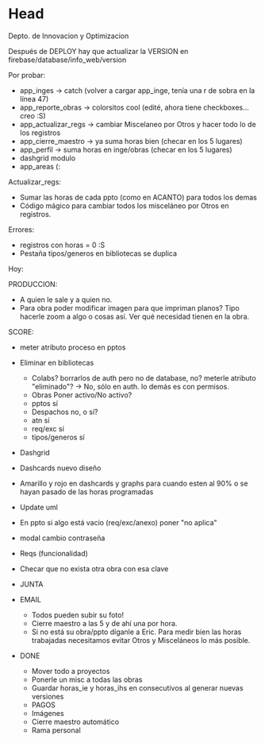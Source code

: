# Head
Depto. de Innovacion y Optimizacion

Después de DEPLOY hay que actualizar la VERSION en firebase/database/info_web/version
 
 Por probar:
 - app_inges -> catch (volver a cargar app_inge, tenía una r de sobra en la línea 47)
 - app_reporte_obras -> colorsitos cool (edité, ahora tiene checkboxes... creo :S)
 - app_actualizar_regs -> cambiar Miscelaneo por Otros y hacer todo lo de los registros
 - app_cierre_maestro -> ya suma horas bien (checar en los 5 lugares)
 - app_perfil -> suma horas en inge/obras (checar en los 5 lugares)
 - dashgrid modulo
 - app_areas (:
  
 Actualizar_regs:
 - Sumar las horas de cada ppto (como en ACANTO) para todos los demas
 - Código mágico para cambiar todos los misceláneo por Otros en registros.

 Errores:
 - registros con horas = 0 :S
 - Pestaña tipos/generos en bibliotecas se duplica
 
Hoy:

PRODUCCION:
  - A quien le sale y a quien no.
  - Para obra poder modificar imagen para que impriman planos? Tipo hacerle zoom a algo o cosas así. Ver qué necesidad tienen en la obra.

 
SCORE:
  - meter atributo proceso en pptos
  
  - Eliminar en bibliotecas
    - Colabs? borrarlos de auth pero no de database, no? meterle atributo "eliminado"? -> No, sólo en auth. lo demás es con permisos.
    - Obras Poner activo/No activo?
    - pptos sí
    - Despachos no, o sí?
    - atn sí
    - req/exc sí
    - tipos/generos sí
  - Dashgrid
  - Dashcards nuevo diseño
  - Amarillo y rojo en dashcards y graphs para cuando esten al 90% o se hayan pasado de las horas programadas
  - Update uml
  - En ppto si algo está vacio (req/exc/anexo) poner "no aplica"
  - modal cambio contraseña
  - Reqs (funcionalidad)
  - Checar que no exista otra obra con esa clave

- JUNTA
  
- EMAIL
  - Todos pueden subir su foto!
  - Cierre maestro a las 5 y de ahí una por hora.
  - Si no está su obra/ppto díganle a Eric. Para medir bien las horas trabajadas necesitamos evitar Otros y Misceláneos lo más posible.
  
- DONE
  - Mover todo a proyectos
  - Ponerle un misc a todas las obras
  - Guardar horas_ie y horas_ihs en consecutivos al generar nuevas versiones
  - PAGOS
  - Imágenes
  - Cierre maestro automático
  - Rama personal
